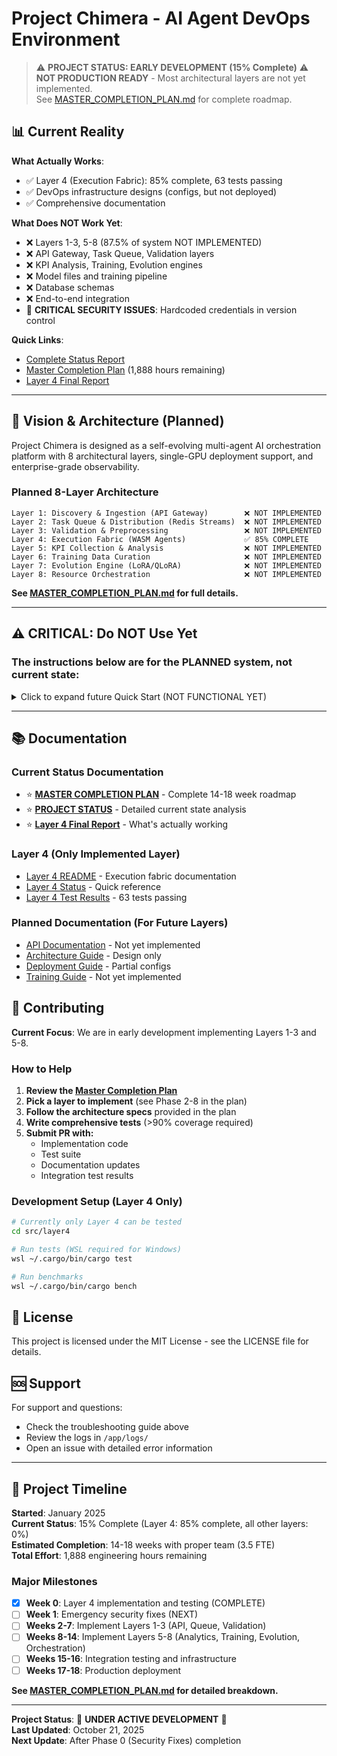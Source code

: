 # Project Chimera - AI Agent DevOps Environment

> ⚠️ **PROJECT STATUS: EARLY DEVELOPMENT (15% Complete)** ⚠️  
> **NOT PRODUCTION READY** - Most architectural layers are not yet implemented.  
> See [MASTER_COMPLETION_PLAN.md](./docs/MASTER_COMPLETION_PLAN.md) for complete roadmap.

## 📊 Current Reality

**What Actually Works**:
- ✅ Layer 4 (Execution Fabric): 85% complete, 63 tests passing
- ✅ DevOps infrastructure designs (configs, but not deployed)
- ✅ Comprehensive documentation

**What Does NOT Work Yet**:
- ❌ Layers 1-3, 5-8 (87.5% of system NOT IMPLEMENTED)
- ❌ API Gateway, Task Queue, Validation layers
- ❌ KPI Analysis, Training, Evolution engines  
- ❌ Model files and training pipeline
- ❌ Database schemas
- ❌ End-to-end integration
- 🚨 **CRITICAL SECURITY ISSUES**: Hardcoded credentials in version control

**Quick Links**:
- [Complete Status Report](./PROJECT_STATUS.md)
- [Master Completion Plan](./docs/MASTER_COMPLETION_PLAN.md) (1,888 hours remaining)
- [Layer 4 Final Report](./docs/LAYER4_FINAL_REPORT.md)

---

## 🚧 Vision & Architecture (Planned)

Project Chimera is designed as a self-evolving multi-agent AI orchestration platform with 8 architectural layers, single-GPU deployment support, and enterprise-grade observability.

### Planned 8-Layer Architecture

```
Layer 1: Discovery & Ingestion (API Gateway)        ❌ NOT IMPLEMENTED
Layer 2: Task Queue & Distribution (Redis Streams)  ❌ NOT IMPLEMENTED  
Layer 3: Validation & Preprocessing                 ❌ NOT IMPLEMENTED
Layer 4: Execution Fabric (WASM Agents)             ✅ 85% COMPLETE
Layer 5: KPI Collection & Analysis                  ❌ NOT IMPLEMENTED
Layer 6: Training Data Curation                     ❌ NOT IMPLEMENTED
Layer 7: Evolution Engine (LoRA/QLoRA)              ❌ NOT IMPLEMENTED
Layer 8: Resource Orchestration                     ❌ NOT IMPLEMENTED
```

**See [MASTER_COMPLETION_PLAN.md](./docs/MASTER_COMPLETION_PLAN.md) for full details.**

---

## ⚠️ CRITICAL: Do NOT Use Yet

### The instructions below are for the PLANNED system, not current state:

<details>
<summary>Click to expand future Quick Start (NOT FUNCTIONAL YET)</summary>

## 🚀 Quick Start (PLANNED - NOT WORKING)

### Prerequisites
- NVIDIA GPU (GTX 1660 or better)
- Docker and Docker Compose
- Kubernetes cluster (for production)
- 16GB+ RAM recommended

### Initial Setup

1. **Clone and prepare the environment:**
   ```bash
   git clone <repository-url>
   cd project-chimera
   chmod +x tools/scripts/*.sh
   ```

2. **Start local development environment:**
   ```bash
   docker-compose up -d
   ```

3. **Verify services are running:**
   ```bash
   # Check all services
   docker-compose ps

   # Check agent health
   curl http://localhost:8080/health
   ```

4. **Run a test prediction:**
   ```bash
   curl -X POST http://localhost:8080/predict \
     -H "Content-Type: application/json" \
     -d '{"job_id":"test-1","input":{"text":"hello world","lang":"en"}}'
   ```

## 🏗️ Architecture Overview

### Core Components

- **AI Agents**: Rust-based microservices using Candle for quantized inference
- **Message Queue**: Redis Streams for job distribution and results
- **Training Pipeline**: QLoRA/LoRA training for adapter generation
- **Observability**: Prometheus, Grafana, Jaeger for monitoring and tracing
- **Storage**: MinIO for artifact management
- **Orchestration**: Crew AI for high-level task planning

### Data Flow

```
Crew AI → Router → Redis Streams → Agent Workers → Results → Golden Samples → Training → Adapters → Deployment
```

## 📊 Monitoring Dashboard

Access the monitoring dashboard at: http://localhost:3000
- **Username**: admin
- **Password**: admin

Key dashboards:
- **Agent Performance**: Request latency, throughput, error rates
- **GPU Utilization**: Memory usage, temperature, utilization
- **Training Progress**: LoRA training metrics and validation scores

## 🔧 Development Workflow

### 1. Agent Development

```bash
# Build the agent
cargo build --release

# Run locally for development
cargo run --bin agent

# Run tests
cargo test
```

### 2. Training New Adapters

```bash
# Prepare training data (JSONL format)
# Format: {"prompt": "user input", "response": "expected output"}

# Train QLoRA adapter
python tools/scripts/train_qlora.py \
  --base_model /path/to/gemma-3-270m \
  --output_dir ./artifacts/intent_parser_lora_v1 \
  --train_file ./data/train.jsonl \
  --validation_file ./data/val.jsonl \
  --per_device_train_batch_size 1 \
  --gradient_accumulation_steps 8 \
  --num_train_epochs 2
```

### 3. Testing and Validation

```bash
# Run unit tests
cargo test

# Run sandbox tests (gated deployment)
cd tests/sandbox && npm install && npx playwright test

# Load testing
# Use the load test endpoints in the sandbox tests
```

### 4. Deployment

```bash
# Deploy to staging
./tools/scripts/deploy.sh staging

# Deploy to production (requires approval)
./tools/scripts/deploy.sh production
```

## 🔒 Security Features

- **Gated Deployments**: All changes require sandbox testing
- **Artifact Signing**: All model artifacts are checksummed and signed
- **RBAC**: Role-based access control for production deployments
- **Network Policies**: Restricted egress for agent containers
- **Secret Management**: Kubernetes secrets for sensitive configuration

## 📈 Scaling

### Horizontal Scaling
```bash
# Scale agent replicas
kubectl scale deployment chimera-agent --replicas=10
```

### GPU Optimization
- Single-process batching for memory efficiency
- Quantized models (Q4) for reduced memory footprint
- Gradient accumulation for training on limited VRAM

## 🚨 Troubleshooting

### Common Issues

1. **GPU OOM Errors**:
   ```bash
   # Reduce batch size or increase accumulation steps
   # Check GPU memory usage
   nvidia-smi
   ```

2. **Training Failures**:
   ```bash
   # Check training logs
   docker-compose logs trainer

   # Verify data format
   head -n 5 data/train.jsonl
   ```

3. **Agent Not Responding**:
   ```bash
   # Check agent logs
   docker-compose logs agent

   # Verify Redis connectivity
   docker-compose exec redis redis-cli ping
   ```

### Health Checks

```bash
# Agent health
curl http://localhost:8080/health

# Redis health
docker-compose exec redis redis-cli ping

# Full system health
./tools/scripts/health_check.sh
```

## 🔧 Configuration

### Environment Variables

| Variable | Description | Default |
|----------|-------------|---------|
| `REDIS_URL` | Redis connection string | redis://localhost:6379 |
| `CUDA_VISIBLE_DEVICES` | GPU device selection | 0 |
| `BATCH_WINDOW_MS` | Request batching window | 15 |
| `MAX_TOKENS` | Maximum inference tokens | 512 |

### Model Configuration

Models are stored in `/models/` with the following structure:
```
/models/
├── gemma-3-270m-q4.safetensors  # Base quantized model
├── adapter_v1.safetensors       # LoRA adapter
└── merged_model_q4.safetensors  # Pre-merged model
```

</details>

---

## 📚 Documentation

### Current Status Documentation
- ⭐ [**MASTER COMPLETION PLAN**](./docs/MASTER_COMPLETION_PLAN.md) - Complete 14-18 week roadmap
- ⭐ [**PROJECT STATUS**](./PROJECT_STATUS.md) - Detailed current state analysis
- ⭐ [**Layer 4 Final Report**](./docs/LAYER4_FINAL_REPORT.md) - What's actually working

### Layer 4 (Only Implemented Layer)
- [Layer 4 README](./src/layer4/README.md) - Execution fabric documentation
- [Layer 4 Status](./docs/LAYER4_STATUS.md) - Quick reference
- [Layer 4 Test Results](./docs/LAYER4_TEST_RESULTS.md) - 63 tests passing

### Planned Documentation (For Future Layers)
- [API Documentation](./docs/api/) - Not yet implemented
- [Architecture Guide](./docs/architecture/) - Design only
- [Deployment Guide](./docs/deployment/) - Partial configs
- [Training Guide](./docs/training/) - Not yet implemented

## 🤝 Contributing

**Current Focus**: We are in early development implementing Layers 1-3 and 5-8.

### How to Help

1. **Review the [Master Completion Plan](./docs/MASTER_COMPLETION_PLAN.md)**
2. **Pick a layer to implement** (see Phase 2-8 in the plan)
3. **Follow the architecture specs** provided in the plan
4. **Write comprehensive tests** (>90% coverage required)
5. **Submit PR with:**
   - Implementation code
   - Test suite
   - Documentation updates
   - Integration test results

### Development Setup (Layer 4 Only)

```bash
# Currently only Layer 4 can be tested
cd src/layer4

# Run tests (WSL required for Windows)
wsl ~/.cargo/bin/cargo test

# Run benchmarks
wsl ~/.cargo/bin/cargo bench
```

## 📝 License

This project is licensed under the MIT License - see the LICENSE file for details.

## 🆘 Support

For support and questions:
- Check the troubleshooting guide above
- Review the logs in `/app/logs/`
- Open an issue with detailed error information

---

## 🎯 Project Timeline

**Started**: January 2025  
**Current Status**: 15% Complete (Layer 4: 85% complete, all other layers: 0%)  
**Estimated Completion**: 14-18 weeks with proper team (3.5 FTE)  
**Total Effort**: 1,888 engineering hours remaining  

### Major Milestones

- [x] **Week 0**: Layer 4 implementation and testing (COMPLETE)
- [ ] **Week 1**: Emergency security fixes (NEXT)
- [ ] **Weeks 2-7**: Implement Layers 1-3 (API, Queue, Validation)
- [ ] **Weeks 8-14**: Implement Layers 5-8 (Analytics, Training, Evolution, Orchestration)
- [ ] **Weeks 15-16**: Integration testing and infrastructure
- [ ] **Weeks 17-18**: Production deployment

**See [MASTER_COMPLETION_PLAN.md](./docs/MASTER_COMPLETION_PLAN.md) for detailed breakdown.**

---

**Project Status**: 🚧 **UNDER ACTIVE DEVELOPMENT** 🚧  
**Last Updated**: October 21, 2025  
**Next Update**: After Phase 0 (Security Fixes) completion
